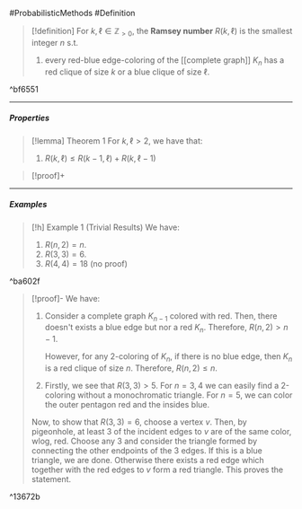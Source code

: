 #ProbabilisticMethods #Definition 

> [!definition]
> For $k,\ell\in \mathbb{Z}_{>0}$, the **Ramsey number** $R(k,\ell)$ is the smallest integer $n$ s.t. 
> 1. every red-blue edge-coloring of the [[complete graph]] $K_{n}$ has a red clique of size $k$ or a blue clique of size $\ell$.

^bf6551

---
##### Properties
> [!lemma] Theorem 1
> For $k,\ell>2$, we have that:
> 1. $R(k,\ell)\leq R(k-1,\ell)+R(k,\ell-1)$

> [!proof]+
> 

---
##### Examples
> [!h] Example 1 (Trivial Results)
> We have:
> 1. $R(n,2)=n$. 
> 2. $R(3,3)=6$.
> 3. $R(4,4)=18$ (no proof)

^ba602f

> [!proof]-
> We have:
> 1. Consider a complete graph $K_{n-1}$ colored with red. Then, there doesn't exists a blue edge but nor a red $K_{n}$. Therefore, $R(n,2)>n-1$.
>    
>     However, for any 2-coloring of $K_{n}$, if there is no blue edge, then $K_{n}$ is a red clique of size $n$. Therefore, $R(n,2)\leq n$. 
> 2. Firstly, we see that $R(3,3)>5$. For $n=3,4$ we can easily find a 2-coloring without a monochromatic triangle. For $n=5$, we can color the outer pentagon red and the insides blue. 
> 
> 	Now, to show that $R(3,3)=6$, choose a vertex $v$. Then, by pigeonhole, at least 3 of the incident edges to $v$ are of the same color, wlog, red. Choose any 3 and consider the triangle formed by connecting the other endpoints of the 3 edges. If this is a blue triangle, we are done. Otherwise there exists a red edge which together with the red edges to $v$ form a red triangle. This proves the statement.

^13672b

